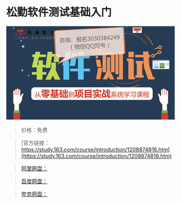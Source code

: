 # 松勤软件测试基础入门

![img](../../../assets/study163/free/4b8f689a14c7473ab686c355b7b63ddc.jpg)

> 价格：免费

> [官方链接：https://study.163.com/course/introduction/1208874816.htm](https://study.163.com/course/introduction/1208874816.htm)

> [阿里网盘：]()

> [百度网盘：]()

> [夸克网盘：]()
